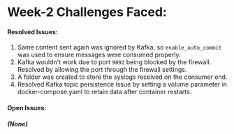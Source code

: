 # Week-2 Challenges Faced:
#### Resolved Issues:
1. Same content sent again was ignored by Kafka, so `enable_auto_commit` was used to ensure messages were consumed properly.
2. Kafka wouldn't work due to port `9092` being blocked by the firewall. Resolved by allowing the port through the firewall settings.
3. A folder was created to store the syslogs received on the consumer end.
4. Resolved Kafka topic persistence issue by setting a volume parameter in docker-compose.yaml to retain data after container restarts.
#### Open Issues:
##### (None)
